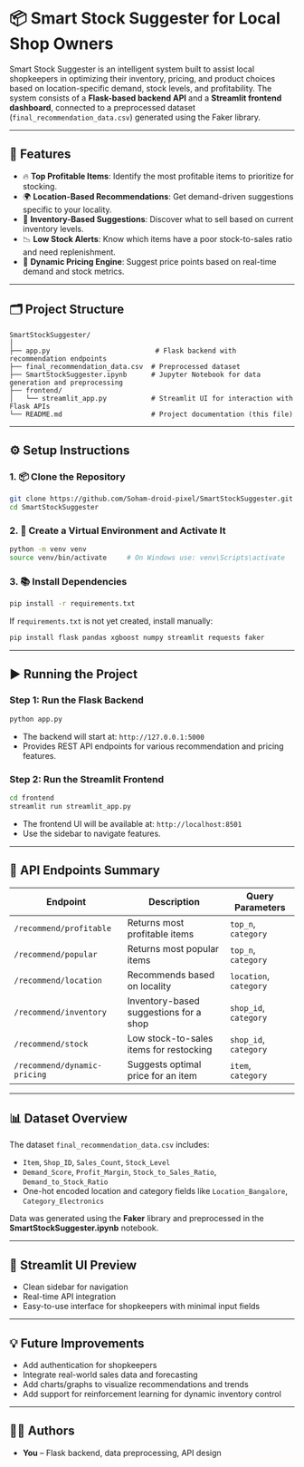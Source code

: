 # 📦 Smart Stock Suggester for Local Shop Owners

Smart Stock Suggester is an intelligent system built to assist local shopkeepers in optimizing their inventory, pricing, and product choices based on location-specific demand, stock levels, and profitability. The system consists of a **Flask-based backend API** and a **Streamlit frontend dashboard**, connected to a preprocessed dataset (`final_recommendation_data.csv`) generated using the Faker library.

---

## 🚀 Features

* 🔥 **Top Profitable Items**: Identify the most profitable items to prioritize for stocking.
* 🌍 **Location-Based Recommendations**: Get demand-driven suggestions specific to your locality.
* 🏬 **Inventory-Based Suggestions**: Discover what to sell based on current inventory levels.
* 📉 **Low Stock Alerts**: Know which items have a poor stock-to-sales ratio and need replenishment.
* 💸 **Dynamic Pricing Engine**: Suggest price points based on real-time demand and stock metrics.

---

## 🗂️ Project Structure

```
SmartStockSuggester/
│
├── app.py                          # Flask backend with recommendation endpoints
├── final_recommendation_data.csv  # Preprocessed dataset
├── SmartStockSuggester.ipynb      # Jupyter Notebook for data generation and preprocessing
├── frontend/
│   └── streamlit_app.py           # Streamlit UI for interaction with Flask APIs
└── README.md                      # Project documentation (this file)
```

---

## ⚙️ Setup Instructions

### 1. 📦 Clone the Repository

```bash
git clone https://github.com/Soham-droid-pixel/SmartStockSuggester.git
cd SmartStockSuggester
```

### 2. 🐍 Create a Virtual Environment and Activate It

```bash
python -m venv venv
source venv/bin/activate     # On Windows use: venv\Scripts\activate
```

### 3. 📚 Install Dependencies

```bash
pip install -r requirements.txt
```

If `requirements.txt` is not yet created, install manually:

```bash
pip install flask pandas xgboost numpy streamlit requests faker
```

---

## ▶️ Running the Project

### Step 1: Run the Flask Backend

```bash
python app.py
```

* The backend will start at: `http://127.0.0.1:5000`
* Provides REST API endpoints for various recommendation and pricing features.

### Step 2: Run the Streamlit Frontend

```bash
cd frontend
streamlit run streamlit_app.py
```

* The frontend UI will be available at: `http://localhost:8501`
* Use the sidebar to navigate features.

---

## 📡 API Endpoints Summary

| Endpoint                     | Description                             | Query Parameters       |
| ---------------------------- | --------------------------------------- | ---------------------- |
| `/recommend/profitable`      | Returns most profitable items           | `top_n`, `category`    |
| `/recommend/popular`         | Returns most popular items              | `top_n`, `category`    |
| `/recommend/location`        | Recommends based on locality            | `location`, `category` |
| `/recommend/inventory`       | Inventory-based suggestions for a shop  | `shop_id`, `category`  |
| `/recommend/stock`           | Low stock-to-sales items for restocking | `shop_id`, `category`  |
| `/recommend/dynamic-pricing` | Suggests optimal price for an item      | `item`, `category`     |

---

## 📊 Dataset Overview

The dataset `final_recommendation_data.csv` includes:

* `Item`, `Shop_ID`, `Sales_Count`, `Stock_Level`
* `Demand_Score`, `Profit_Margin`, `Stock_to_Sales_Ratio`, `Demand_to_Stock_Ratio`
* One-hot encoded location and category fields like `Location_Bangalore`, `Category_Electronics`

Data was generated using the **Faker** library and preprocessed in the **SmartStockSuggester.ipynb** notebook.

---

## 📸 Streamlit UI Preview

* Clean sidebar for navigation
* Real-time API integration
* Easy-to-use interface for shopkeepers with minimal input fields

---

## 💡 Future Improvements

* Add authentication for shopkeepers
* Integrate real-world sales data and forecasting
* Add charts/graphs to visualize recommendations and trends
* Add support for reinforcement learning for dynamic inventory control

---

## 🧑‍💻 Authors

* **You** – Flask backend, data preprocessing, API design

